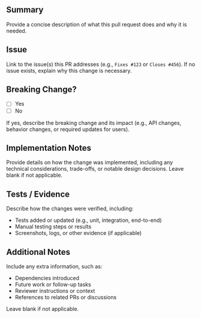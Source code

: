 ## Summary
Provide a concise description of what this pull request does and why it is needed.

## Issue
Link to the issue(s) this PR addresses (e.g., `Fixes #123` or `Closes #456`). If no issue exists, explain why this change is necessary.

## Breaking Change?
- [ ] Yes
- [ ] No

If yes, describe the breaking change and its impact (e.g., API changes, behavior changes, or required updates for users).

## Implementation Notes
Provide details on how the change was implemented, including any technical considerations, trade-offs, or notable design decisions. Leave blank if not applicable.

## Tests / Evidence
Describe how the changes were verified, including:
- Tests added or updated (e.g., unit, integration, end-to-end)
- Manual testing steps or results
- Screenshots, logs, or other evidence (if applicable)

## Additional Notes
Include any extra information, such as:
- Dependencies introduced
- Future work or follow-up tasks
- Reviewer instructions or context
- References to related PRs or discussions

Leave blank if not applicable.
